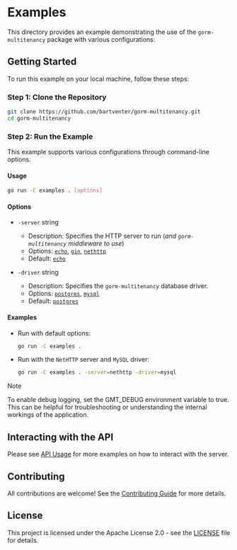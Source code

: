 # Examples

This directory provides an example demonstrating the use of the `gorm-multitenancy` package with various configurations:

## Getting Started

To run this example on your local machine, follow these steps:

### Step 1: Clone the Repository

```bash
git clone https://github.com/bartventer/gorm-multitenancy.git
cd gorm-multitenancy
```

### Step 2: Run the Example

This example supports various configurations through command-line options.

#### Usage

```bash
go run -C examples . [options]
```

#### Options

-   `-server` string

    -   Description: Specifies the HTTP server to run (_and `gorm-multitenancy` middleware to use_)
    -   Options: [`echo`](../middleware/echo/README.md), [`gin`](../middleware/gin/README.md), [`nethttp`](../middleware/nethttp/README.md)
    -   Default: [`echo`](../middleware/echo/README.md)

-   `-driver` string
    -   Description: Specifies the `gorm-multitenancy` database driver.
    -   Options: [`postgres`](../postgres/README.md), [`mysql`](../mysql/README.md)
    -   Default: [`postgres`](../postgres/README.md)

#### Examples

-   Run with default options:

    ```bash
    go run -C examples .
    ```

-   Run with the `NetHTTP` server and `MySQL` driver:

    ```bash
    go run -C examples . -server=nethttp -driver=mysql
    ```

> [!NOTE]
> To enable debug logging, set the GMT_DEBUG environment variable to true. This can be helpful for troubleshooting or understanding the internal workings of the application.

## Interacting with the API

Please see [API Usage](USAGE.md) for more examples on how to interact with the server.

## Contributing

All contributions are welcome! See the [Contributing Guide](../CONTRIBUTING.md) for more details.

## License

This project is licensed under the Apache License 2.0 - see the [LICENSE](../LICENSE) file for details.